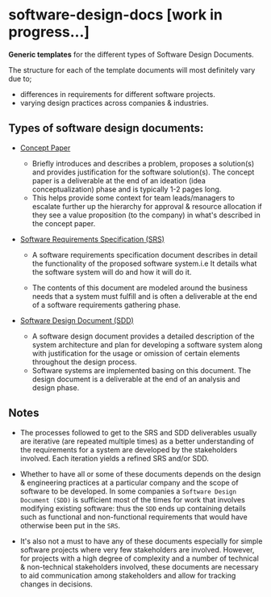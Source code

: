 # software-design-docs [work in progress...]

**Generic templates** for the different types of Software Design Documents.

The structure for each of the template documents will most definitely vary due to;
* differences in requirements for different software projects.
* varying design practices across companies & industries.

## Types of software design documents:

* [Concept Paper]("./concept_paper.md")
  
  * Briefly introduces and describes a problem, proposes a solution(s) and provides justification for the software solution(s). The concept paper is a deliverable at the end of an ideation (idea conceptualization) phase and is typically 1-2 pages long.
  * This helps provide some context for team leads/managers to escalate further up the hierarchy for approval & resource allocation if they see a value proposition (to the company) in what's described in the concept paper.
    
* [Software Requirements Specification (SRS)]("./software_requirements_specification.md")

  * A software requirements specification document describes in detail the functionality of the proposed software system.i.e It details what the software system will do and how it will do it. 

  * The contents of this document are modeled around the business needs that a system must fulfill and is often a deliverable at the end of a software requirements gathering phase.
  
* [Software Design Document (SDD)]("./software_design_document.md")

  * A software design document provides a detailed description of the system architecture and plan for developing a software system along with justification for the usage or omission of certain elements throughout the design process.
  * Software systems are implemented basing on this document. The design document is a deliverable at the end of an analysis and design phase.


## Notes

* The processes followed to get to the SRS and SDD deliverables usually are iterative (are repeated multiple times) as a better understanding of the requirements for a system are developed by the stakeholders involved. Each iteration yields a refined SRS and/or SDD.

* Whether to have all or some of these documents depends on the design & engineering practices at a particular company and the scope of software to be developed. In some companies a `Software Design Document (SDD)` is sufficient most of the times for work that involves modifying existing software: thus the `SDD` ends up containing details such as functional and non-functional requirements that would have otherwise been put in the `SRS`.

* It's also not a must to have any of these documents especially for simple software projects where very few stakeholders are involved. However, for projects with a high degree of complexity and a number of technical & non-technical stakeholders involved, these documents are necessary to aid communication among stakeholders and allow for tracking changes in decisions.
